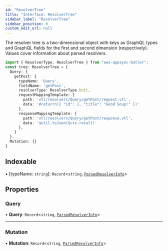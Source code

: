 ```yaml
---
id: "ResolverTree"
title: "Interface: ResolverTree"
sidebar_label: "ResolverTree"
sidebar_position: 0
custom_edit_url: null
---
```


The resolver tree is a two-dimensional object with keys as GraphQL types and
GraphQL fields for the first and second dimension (respectively).
Values cover information about parsed resolvers.

```ts
import { ResolverType, ResolverTree } from "aws-appsync-butler";
const tree: ResolverTree = {
  Query: {
    getPost: {
      typeName: 'Query',
      fieldName: 'getPost',
      resolverType: ResolverType.Unit,
      requestMappingTemplate: {
        path: 'vtl/resolvers/Query/getPost/request.vtl',
        data: '#returrn({ "id": 1, "title": "Good Soup!" })'
      },
      responseMappingTemplate: {
        path: 'vtl/resolvers/Query/getPost/response.vtl',
        data: '$util.toJson($ctx.result)'
      },
    }
  },
  Mutation: {}
}
```

## Indexable

▪ [typeName: `string`]: `Record`<`string`, [`ParsedResolverInfo`](../#parsedresolverinfo)\>

## Properties

### Query

• **Query**: `Record`<`string`, [`ParsedResolverInfo`](../#parsedresolverinfo)\>

___

### Mutation

• **Mutation**: `Record`<`string`, [`ParsedResolverInfo`](../#parsedresolverinfo)\>
